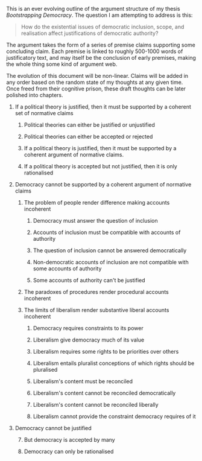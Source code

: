 This is an ever evolving outline of the argument structure of my thesis _Bootstrapping Democracy_.  The question I am attempting to address is this:

> How do the existential issues of democratic inclusion, scope, and realisation affect justifications of democratic authority?

The argument takes the form of a series of premise claims supporting some concluding claim.  Each premise is linked to roughly 500-1000 words of justificatory text, and may itself be the conclusion of early premises, making the whole thing some kind of argument web.

The evolution of this document will be non-linear.  Claims will be added in any order based on the random state of my thoughts at any given time.  Once freed from their cognitive prison, these draft thoughts can be later polished into chapters.


1. If a political theory is justified, then it must be supported by a coherent set of normative claims

    1. Political theories can either be justified or unjustified

    2. Political theories can either be accepted or rejected

    3. If a political theory is justified, then it must be supported by a coherent argument of normative claims.

    4. If a political theory is accepted but not justified, then it is only rationalised
    
2. Democracy cannot be supported by a coherent argument of normative claims

    1. The problem of people render difference making accounts incoherent
    
        1. Democracy must answer the question of inclusion
        
        3. Accounts of inclusion must be compatible with accounts of authority
        
        2. The question of inclusion cannot be answered democratically
        
        4. Non-democratic accounts of inclusion are not compatible with some accounts of authority
        
        5. Some accounts of authority can't be justified
    
    2. The paradoxes of procedures render procedural accounts incoherent
    
    3. The limits of liberalism render substantive liberal accounts incoherent
    
        1. Democracy requires constraints to its power
        
        2. Liberalism give democracy much of its value
        
        3. Liberalism requires some rights to be priorities over others
        
        4. Liberalism entails pluralist conceptions of which rights should be pluralised
        
        5. Liberalism's content must be reconciled
        
        6. Liberalism's content cannot be reconciled democratically
        
        7. Liberalism's content cannot be reconciled liberally
        
        8. Liberalism cannot provide the constraint democracy requires of it

3. Democracy cannot be justified

    7. But democracy is accepted by many

    8. Democracy can only be rationalised